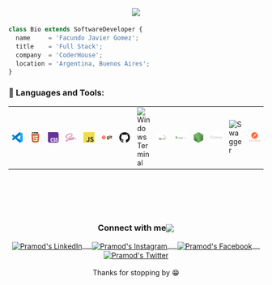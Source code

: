 <p align="center">
  <img src="https://github.com/thompsonemerson/thompsonemerson/raw/master/cover-thompson.png" />
</p>

```js
class Bio extends SoftwareDeveloper {
  name     = 'Facundo Javier Gomez';
  title    = 'Full Stack';
  company  = 'CoderHouse';
  location = 'Argentina, Buenos Aires';
}
```
### 🔧 Languages and Tools:

<table>
   <tr>
      <td>
         <img align="left" alt="Visual Studio Code" width="26px" src="https://raw.githubusercontent.com/github/explore/main/topics/visual-studio-code/visual-studio-code.png" />
      </td>
      <td>
         <img align="left" alt="HTML5" width="26px" src="https://raw.githubusercontent.com/github/explore/main/topics/html/html.png" />
      </td>
      <td>
         <img align="left" alt="CSS" width="26px" src="https://raw.githubusercontent.com/github/explore/main/topics/css/css.png" />
      </td>
      <td>
         <img align="left" alt="Sass" width="26px" src="https://raw.githubusercontent.com/github/explore/main/topics/sass/sass.png" />
      </td>
      <td>
         <img align="left" alt="JavaScript" width="26px" src="https://raw.githubusercontent.com/github/explore/main/topics/javascript/javascript.png" />
      </td>
      <td>
         <img align="left" alt="Git" width="26px" src="https://raw.githubusercontent.com/github/explore/main/topics/git/git.png" />
      </td>
      <td>
         <img align="left" alt="GitHub" width="26px" src="https://raw.githubusercontent.com/github/explore/main/topics/github/github.png" />
      </td>
      <td>
         <img align="left" alt="Windows Terminal" width="26px" src="https://upload.wikimedia.org/wikipedia/commons/5/59/Windows_Terminal_Logo.svg" />
      </td>
      <td>
         <img align="left" alt="MySQL" width="26px" src="https://raw.githubusercontent.com/github/explore/main/topics/mysql/mysql.png" />
      </td>
      <td>
         <img align="left" alt="MongoDB" width="26px" src="https://raw.githubusercontent.com/github/explore/main/topics/mongodb/mongodb.png" />
      </td>
      <td>
         <img align="left" alt="Node.js" width="26px" src="https://raw.githubusercontent.com/github/explore/main/topics/nodejs/nodejs.png" />
      </td>
      <td>
         <img align="left" alt="Express" width="26px" src="https://raw.githubusercontent.com/github/explore/main/topics/express/express.png" />
      </td>
      <td>
         <img align="left" alt="Swagger" width="26px" src="https://static1.smartbear.co/swagger/media/assets/swagger_fav.png" />
      </td>
      <td>
         <img align="left" alt="Postman" width="26px" src="https://raw.githubusercontent.com/github/explore/main/topics/postman/postman.png" />
      </td>
   </tr>
</table>

<br/>
<br/>
<br/>
<br/>
<div align="center">
  <h3 align="center">Connect with me<img align="center" src="https://github.com/rajput2107/rajput2107/blob/master/Assets/Handshake.gif" height="33px" /></h3> 
</div>
<p align="center">
 <a href="https://https://www.linkedin.com/in/facundo-javier-gomez-b53034219/" target="blank">
  <img align="center" alt="Pramod's LinkedIn" width="30px" src="https://www.vectorlogo.zone/logos/linkedin/linkedin-icon.svg" /> &nbsp; &nbsp;
 </a>
 <a href="https://www.https://www.instagram.com/ffffacu/" target="blank">
  <img align="center" alt="Pramod's Instagram" width="30px" src="https://www.vectorlogo.zone/logos/instagram/instagram-icon.svg" /> &nbsp; &nbsp;
 </a>
 <a href="https://https://www.facebook.com/facu.gomez.7121614/" target="blank">
  <img align="center" alt="Pramod's Facebook" width="30px" src="https://www.vectorlogo.zone/logos/facebook/facebook-icon.svg" /> &nbsp; &nbsp;
 </a>
 <a href="https://wa.me/+541158203866" target="blank">
  <img align="center" alt="Pramod's Twitter" width="30px" src="https://www.vectorlogo.zone/logos/whatsapp/whatsapp-icon.svg" />
 </a> 
  <br/>
  <br/>
  Thanks for stopping by 😁<br/>

